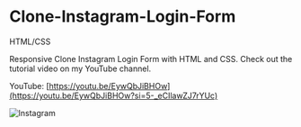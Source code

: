 # Clone-Instagram-Login-Form
HTML/CSS

Responsive Clone Instagram Login Form with HTML and CSS.
Check out the tutorial video on my YouTube channel.


YouTube: [https://youtu.be/EywQbJiBHOw](https://youtu.be/EywQbJiBHOw?si=5-_eCIlawZJ7rYUc)


![Instagram](https://github.com/hot-zero/Clone-Instagram-Login-Form/assets/72950401/67ee0c8b-9977-41c6-b0ef-e57ec986c167)

